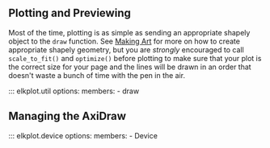 ## Plotting and Previewing

Most of the time, plotting is as simple as sending an appropriate shapely object to the `draw` function. See [Making Art](making_art.md) for more on how to create appropriate shapely geometry, but you are *strongly* encouraged to call `scale_to_fit()` and `optimize()` before plotting to make sure that your plot is the correct size for your page and the lines will be drawn in an order that doesn't waste a bunch of time with the pen in the air.

::: elkplot.util
    options:
        members:
            - draw

## Managing the AxiDraw

::: elkplot.device
    options:
        members:
            - Device